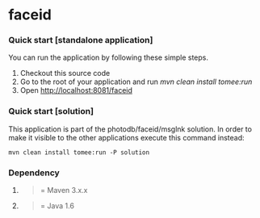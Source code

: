 faceid
=========

### Quick start [standalone application] ###

You can run the application by following these simple steps.

1. Checkout this source code
2. Go to the root of your application and run *mvn clean install tomee:run*
3. Open <http://localhost:8081/faceid>

### Quick start [solution] ###

This application is part of the photodb/faceid/msglnk solution. In order to make it visible to the other applications
execute this command instead:

    mvn clean install tomee:run -P solution

### Dependency ###

1. >= Maven 3.x.x 
2. >= Java 1.6
